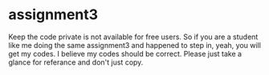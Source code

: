 assignment3
===========
Keep the code private is not available for free users.
So if you are a student like me doing the same assignment3 and happened to step in, yeah, you will get my codes. 
I believe my codes should be correct. Please just take a glance for referance and don't just copy.

